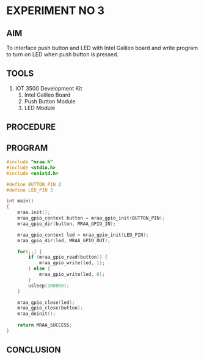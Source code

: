 # EXPERIMENT NO 3

## AIM

To interface push button and LED with Intel Galileo board and write program to turn on LED when push button is pressed.

## TOOLS

1. IOT 3500 Development Kit
    1. Intel Galileo Board
    2. Push Button Module
    3. LED Module

## PROCEDURE

## PROGRAM

```cpp
#include "mraa.h"
#include <stdio.h>
#include <unistd.h>

#define BUTTON_PIN 2
#define LED_PIN 3

int main()
{
    mraa.init();
    mraa_gpio_context button = mraa_gpio_init(BUTTON_PIN);
    mraa_gpio_dir(button, MRAA_GPIO_IN);

    mraa_gpio_context led = mraa_gpio_init(LED_PIN);
    mraa_gpio_dir(led, MRAA_GPIO_OUT);

    for(;;) {
        if (mraa_gpio_read(button)) {
            mraa_gpio_write(led, 1);
        } else {
            mraa_gpio_write(led, 0);
        }
        usleep(100000);
    }

    mraa_gpio_close(led);
    mraa_gpio_close(button);
    mraa_deinit();
    
    return MRAA_SUCCESS;
}
```

## CONCLUSION
